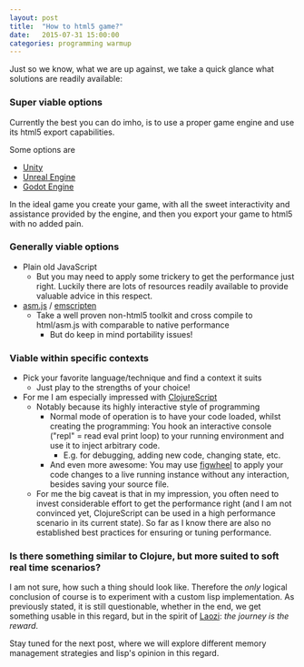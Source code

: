 ```yaml
---
layout: post
title:  "How to html5 game?"
date:   2015-07-31 15:00:00
categories: programming warmup
---
```

Just so we know, what we are up against, we take a quick glance what solutions are readily available:

### Super viable options

Currently the best you can do imho, is to use a proper game engine and use its html5 export capabilities.

Some options are

* [Unity][unity]
* [Unreal Engine][unreal]
* [Godot Engine][godot]

In the ideal game you create your game, with all the sweet interactivity and assistance provided by the engine, and then you export your game to html5 with no added pain.

### Generally viable options

* Plain old JavaScript
  * But you may need to apply some trickery to get the performance just right. Luckily there are lots of resources readily available to provide valuable advice in this respect.
* [asm.js][asmjs] / [emscripten][emscripten]
  * Take a well proven non-html5 toolkit and cross compile to html/asm.js with comparable to native performance
    * But do keep in mind portability issues!

### Viable within specific contexts

* Pick your favorite language/technique and find a context it suits
  * Just play to the strengths of your choice!
* For me I am especially impressed with [ClojureScript][clojurescript]
  * Notably because its highly interactive style of programming
    * Normal mode of operation is to have your code loaded, whilst creating the programming:
      You hook an interactive console ("repl" = read eval print loop) to your running environment and use it to inject arbitrary code.
      * E.g. for debugging, adding new code, changing state, etc.
    * And even more awesome: You may use [figwheel][figwheel] to apply your code changes to a live running instance without any interaction, besides saving your source file.
  * For me the big caveat is that in my impression, you often need to invest considerable effort to get the performance right (and I am not convinced yet, ClojureScript can be used in a high performance scenario in its current state). 
    So far as I know there are also no established best practices for ensuring or tuning performance.

### Is there something similar to Clojure, but more suited to soft real time scenarios?

I am not sure, how such a thing should look like. Therefore the _only_ logical conclusion of course is to experiment with a custom lisp implementation. As previously stated, it is still questionable, whether in the end, we get something usable in this regard, but in the spirit of [Laozi][laozi]: _the journey is the reward_.

Stay tuned for the next post, where we will explore different memory management strategies and lisp's opinion in this regard.

[unity]: https://unity3d.com
[unreal]: https://unity3d.com
[godot]: http://www.godotengine.org
[asmjs]: http://asmjs.org
[emscripten]: http://kripken.github.io/emscripten-site
[clojurescript]: https://github.com/clojure/clojurescript
[figwheel]: https://github.com/bhauman/lein-figwheel
[laozi]: https://en.wikipedia.org/wiki/Laozi
